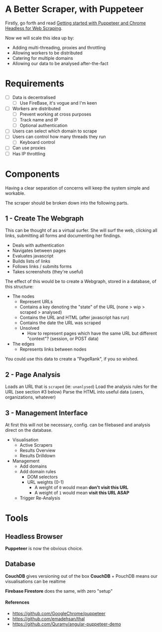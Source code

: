 # A Better Scraper, with Puppeteer 

Firstly, go forth and read [Getting started with Puppeteer and Chrome Headless for Web Scraping](https://medium.com/@e_mad_ehsan/getting-started-with-puppeteer-and-chrome-headless-for-web-scrapping-6bf5979dee3e).

Now we will scale this idea up by:

* Adding multi-threading, proxies and throttling
* Allowing workers to be distributed
* Catering for multiple domains
* Allowing our data to be analysed after-the-fact

# Requirements

* [ ] Data is decentralised
    * [ ] Use FireBase, it's vogue and I'm keen
* [ ] Workers are distributed
    * [ ] Prevent working at cross purposes
    * [ ] Track name and IP
    * [ ] Optional authentication
* [ ] Users can select which domain to scrape
* [ ] Users can control how many threads they run
    * [ ] Keyboard control
* [ ] Can use proxies
* [ ] Has IP throttling

# Components

Having a clear separation of concerns will keep the system simple and workable.

The scraper should be broken down into the following parts.

## 1 - Create The Webgraph

This can be thought of as a virtual surfer. She will surf the web, clicking all links, submitting all forms and documenting her findings.

* Deals with authentication
* Navigates between pages
* Evaluates javascript
* Builds lists of links
* Follows links / submits forms
* Takes screenshots (they're useful)

The effect of this would be to create a Webgraph, stored in a database, of this structure:

* The nodes
    * Represent URLs
    * Contains a key denoting the "state" of the URL (none > wip > scraped > analysed)
    * Contains the URL and HTML (after javascript has run)
    * Contains the date the URL was scraped
    * Unsolved
         * How to represent pages which have the same URL but different "context"? (session, or POST data)
* The edges
    * Represents links between nodes

You could use this data to create a "PageRank", if you so wished.

## 2 - Page Analysis

Loads an URL that is `scraped` (ie: `unanlysed`)
Load the analysis rules for the URL (see section #3 below)
Parse the HTML into useful data (users, organizations, whatever)

## 3 - Management Interface

At first this will not be necessary, config. can be filebased and analysis direct on the database.

* Visualisation
    * Active Scrapers
    * Results Overview
    * Results Drilldown
* Management
    * Add domains
    * Add domain rules
        * DOM selectors
        * URL weights (0-1)
            * A weight of `0` would mean **don't visit this URL**
            * A weight of `1` would mean **visit this URL ASAP**
    * Trigger Re-Analysis

# Tools

## Headless Browser

**Puppeteer** is now the obvious choice.

## Database

**CouchDB** gives versioning out of the box
**CouchDB** + PouchDB means our visualisations can be realtime

**Firebase Firestore** does the same, with zero "setup"

#### References

* https://github.com/GoogleChrome/puppeteer
* https://github.com/emadehsan/thal
* https://github.com/Quramy/angular-puppeteer-demo
